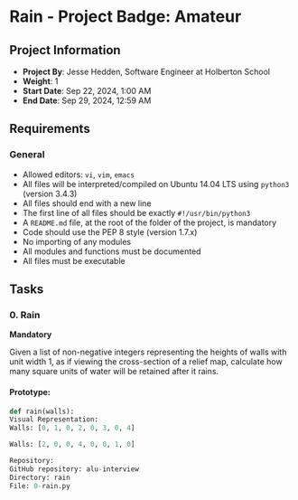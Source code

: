 # Rain - Project Badge: Amateur

## Project Information
- **Project By**: Jesse Hedden, Software Engineer at Holberton School
- **Weight**: 1
- **Start Date**: Sep 22, 2024, 1:00 AM
- **End Date**: Sep 29, 2024, 12:59 AM

## Requirements
### General
- Allowed editors: `vi`, `vim`, `emacs`
- All files will be interpreted/compiled on Ubuntu 14.04 LTS using `python3` (version 3.4.3)
- All files should end with a new line
- The first line of all files should be exactly `#!/usr/bin/python3`
- A `README.md` file, at the root of the folder of the project, is mandatory
- Code should use the PEP 8 style (version 1.7.x)
- No importing of any modules
- All modules and functions must be documented
- All files must be executable

## Tasks

### 0. Rain
**Mandatory**

Given a list of non-negative integers representing the heights of walls with unit width 1, as if viewing the cross-section of a relief map, calculate how many square units of water will be retained after it rains.

#### Prototype:
```python
def rain(walls):
Visual Representation:
Walls: [0, 1, 0, 2, 0, 3, 0, 4]

Walls: [2, 0, 0, 4, 0, 0, 1, 0]

Repository:
GitHub repository: alu-interview
Directory: rain
File: 0-rain.py

